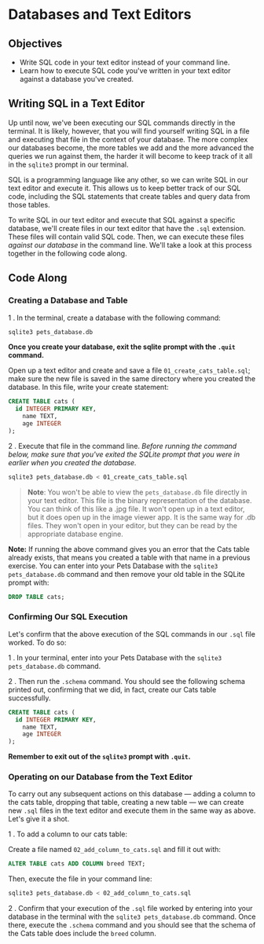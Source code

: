 # Databases and Text Editors

## Objectives

- Write SQL code in your text editor instead of your command line.
- Learn how to execute SQL code you've written in your text editor against a
  database you've created.

## Writing SQL in a Text Editor

Up until now, we've been executing our SQL commands directly in the terminal. It
is likely, however, that you will find yourself writing SQL in a file and
executing that file in the context of your database. The more complex our
databases become, the more tables we add and the more advanced the queries we
run against them, the harder it will become to keep track of it all in the
`sqlite3` prompt in our terminal.

SQL is a programming language like any other, so we can write SQL in our text
editor and execute it. This allows us to keep better track of our SQL code,
including the SQL statements that create tables and query data from those
tables.

To write SQL in our text editor and execute that SQL against a specific
database, we'll create files in our text editor that have the `.sql` extension.
These files will contain valid SQL code. Then, we can execute these files
_against our database_ in the command line. We'll take a look at this process
together in the following code along.

## Code Along

### Creating a Database and Table

1 . In the terminal, create a database with the following command:

```sh
sqlite3 pets_database.db
```

**Once you create your database, exit the sqlite prompt with the `.quit` command.**

Open up a text editor and create and save a file `01_create_cats_table.sql`;
make sure the new file is saved in the same directory where you created the
database. In this file, write your create statement:

```sql
CREATE TABLE cats (
  id INTEGER PRIMARY KEY,
    name TEXT,
    age INTEGER
);
```

2 . Execute that file in the command line. _Before running the command below,
make sure that you've exited the SQLite prompt that you were in earlier when you
created the database._

```sh
sqlite3 pets_database.db < 01_create_cats_table.sql
```

> **Note**: You won't be able to view the `pets_database.db` file directly
> in your text editor. This file is the binary representation of the database.
> You can think of this like a .jpg file. It won't open up in a text editor,
> but it does open up in the image viewer app. It is the same way for .db
> files. They won't open in your editor, but they can be read by the
> appropriate database engine.

**Note:** If running the above command gives you an error that the Cats table
already exists, that means you created a table with that name in a previous
exercise. You can enter into your Pets Database with the `sqlite3 pets_database.db`
command and then remove your old table in the SQLite prompt with:

```sql
DROP TABLE cats;
```

### Confirming Our SQL Execution

Let's confirm that the above execution of the SQL commands in our `.sql` file
worked. To do so:

1 . In your terminal, enter into your Pets Database with the
`sqlite3 pets_database.db` command.

2 . Then run the `.schema` command. You should see the following schema printed
out, confirming that we did, in fact, create our Cats table successfully.

```sql
CREATE TABLE cats (
  id INTEGER PRIMARY KEY,
    name TEXT,
    age INTEGER
);
```

**Remember to exit out of the `sqlite3` prompt with `.quit`.**

### Operating on our Database from the Text Editor

To carry out any subsequent actions on this database &mdash; adding a column to the
cats table, dropping that table, creating a new table &mdash; we can create new `.sql`
files in the text editor and execute them in the same way as above. Let's give
it a shot.

1 . To add a column to our cats table:

Create a file named `02_add_column_to_cats.sql` and fill it out with:

```sql
ALTER TABLE cats ADD COLUMN breed TEXT;
```

Then, execute the file in your command line:

```sh
sqlite3 pets_database.db < 02_add_column_to_cats.sql
```

2 . Confirm that your execution of the `.sql` file worked by entering into your
database in the terminal with the `sqlite3 pets_database.db` command. Once
there, execute the `.schema` command and you should see that the schema of the
Cats table does include the `breed` column.

